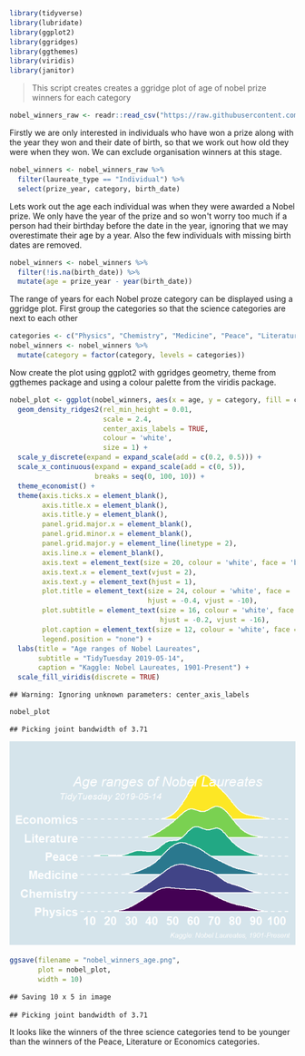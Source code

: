 ``` r
library(tidyverse)
library(lubridate)
library(ggplot2)
library(ggridges)
library(ggthemes)
library(viridis)
library(janitor)
```

> This script creates creates a ggridge plot of age of nobel prize winners for each category

``` r
nobel_winners_raw <- readr::read_csv("https://raw.githubusercontent.com/rfordatascience/tidytuesday/master/data/2019/2019-05-14/nobel_winners.csv")
```

Firstly we are only interested in individuals who have won a prize along with the year they won and their date of birth, so that we work out how old they were when they won. We can exclude organisation winners at this stage.

``` r
nobel_winners <- nobel_winners_raw %>% 
  filter(laureate_type == "Individual") %>% 
  select(prize_year, category, birth_date) 
```

Lets work out the age each individual was when they were awarded a Nobel prize. We only have the year of the prize and so won't worry too much if a person had their birthday before the date in the year, ignoring that we may overestimate their age by a year. Also the few individuals with missing birth dates are removed.

``` r
nobel_winners <- nobel_winners %>% 
  filter(!is.na(birth_date)) %>% 
  mutate(age = prize_year - year(birth_date)) 
```

The range of years for each Nobel proze category can be displayed using a ggridge plot. First group the categories so that the science categories are next to each other

``` r
categories <- c("Physics", "Chemistry", "Medicine", "Peace", "Literature", "Economics")
nobel_winners <- nobel_winners %>% 
  mutate(category = factor(category, levels = categories))
```

Now create the plot using ggplot2 with ggridges geometry, theme from ggthemes package and using a colour palette from the viridis package.

``` r
nobel_plot <- ggplot(nobel_winners, aes(x = age, y = category, fill = category)) +
  geom_density_ridges2(rel_min_height = 0.01,
                       scale = 2.4,
                       center_axis_labels = TRUE,
                       colour = 'white',
                       size = 1) +
  scale_y_discrete(expand = expand_scale(add = c(0.2, 0.5))) +
  scale_x_continuous(expand = expand_scale(add = c(0, 5)),
                     breaks = seq(0, 100, 10)) +
  theme_economist() +
  theme(axis.ticks.x = element_blank(),
        axis.title.x = element_blank(),
        axis.title.y = element_blank(),
        panel.grid.major.x = element_blank(),
        panel.grid.minor.x = element_blank(),
        panel.grid.major.y = element_line(linetype = 2),
        axis.line.x = element_blank(),
        axis.text = element_text(size = 20, colour = 'white', face = 'bold'),
        axis.text.x = element_text(vjust = 2),
        axis.text.y = element_text(hjust = 1),
        plot.title = element_text(size = 24, colour = 'white', face = 'italic',
                                  hjust = -0.4, vjust = -10),
        plot.subtitle = element_text(size = 16, colour = 'white', face = 'italic',
                                     hjust = -0.2, vjust = -16),
        plot.caption = element_text(size = 12, colour = 'white', face = 'italic'),
        legend.position = "none") +
  labs(title = "Age ranges of Nobel Laureates",
       subtitle = "TidyTuesday 2019-05-14",
       caption = "Kaggle: Nobel Laureates, 1901-Present") +
  scale_fill_viridis(discrete = TRUE)
```

    ## Warning: Ignoring unknown parameters: center_axis_labels

``` r
nobel_plot
```

    ## Picking joint bandwidth of 3.71

![](nobel_prize_winners_files/figure-markdown_github/unnamed-chunk-6-1.png)

``` r
ggsave(filename = "nobel_winners_age.png",
       plot = nobel_plot,
       width = 10)
```

    ## Saving 10 x 5 in image

    ## Picking joint bandwidth of 3.71

It looks like the winners of the three science categories tend to be younger than the winners of the Peace, Literature or Economics categories.
